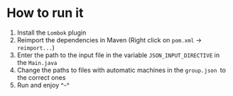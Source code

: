 # How to run it
1) Install the `Lombok` plugin 
2) Reimport the dependencies in Maven (Right click on `pom.xml` -> `reimport...`)
3) Enter the path to the input file in the variable `JSON_INPUT_DIRECTIVE` in the `Main.java`
4) Change the paths to files with automatic machines in the `group.json `to the correct ones 
5) Run and enjoy ^-^
